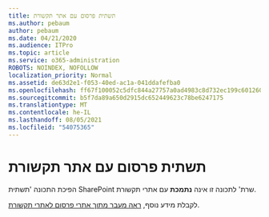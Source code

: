 ```yaml
---
title: תשתית פרסום עם אתר תקשורת
ms.author: pebaum
author: pebaum
ms.date: 04/21/2020
ms.audience: ITPro
ms.topic: article
ms.service: o365-administration
ROBOTS: NOINDEX, NOFOLLOW
localization_priority: Normal
ms.assetid: de63d2e1-f053-40ed-ac1a-041ddafefba0
ms.openlocfilehash: ff67f100052c5dfc844a27757a0ad4983c8d732ec199c601260206b1b621a085
ms.sourcegitcommit: b5f7da89a650d2915dc652449623c78be6247175
ms.translationtype: MT
ms.contentlocale: he-IL
ms.lasthandoff: 08/05/2021
ms.locfileid: "54075365"
---
```

# <a name="publishing-infrastructure-with-a-communication-site"></a>תשתית פרסום עם אתר תקשורת


הפיכת התכונה 'תשתית SharePoint שרת' לתכונה זו אינה **נתמכת** עם אתרי תקשורת. 
  
לקבלת מידע נוסף, [ראה מעבר מתוך אתרי פרסום לאתרי תקשורת](https://docs.microsoft.com/sharepoint/publishing-sites-classic-to-modern-experience). 
  

